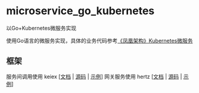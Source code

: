 # microservice_go_kubernetes

以Go+Kubernetes微服务实现

使用Go语言的微服务实现，具体的业务代码参考[《凤凰架构》Kubernetes微服务](https://github.com/fenixsoft/microservice_arch_kubernetes)

## 框架
服务间调用使用 keiex [[文档](https://www.cloudwego.io/docs/kitex) | [源码](https://github.com/cloudwego/kitex) | [示例](https://github.com/cloudwego/kitex-examples)]
网关服务使用 hertz [[文档](https://www.cloudwego.io/docs/hertz) | [源码](https://github.com/cloudwego/hertz) | [示例](https://github.com/cloudwego/hertz-examples)]
